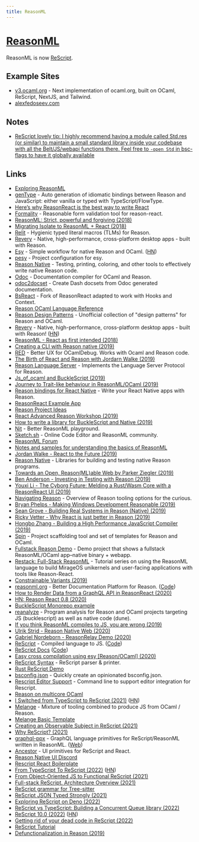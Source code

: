 ```yaml
---
title: ReasonML
---
```


# [ReasonML](https://reasonml.github.io)

ReasonML is now [ReScript](https://rescript-lang.org/).

## Example Sites

- [v3.ocaml.org](https://github.com/ocaml/v3.ocaml.org) - Next implementation of ocaml.org, built on OCaml, ReScript, NextJS, and Tailwind.
- [alexfedoseev.com](https://github.com/alexfedoseev/alexfedoseev.com)

## Notes

- [ReScript lovely tip: I highly recommend having a module called Std.res (or similar) to maintain a small standard library inside your codebase with all the Belt/JS/webapi functions there. Feel free to `-open Std` in bsc-flags to have it globally available](https://twitter.com/davesnx/status/1604884310607073280)

## Links

- [Exploring ReasonML](http://reasonmlhub.com/exploring-reasonml/toc.html)
- [genType](https://github.com/cristianoc/genType) - Auto generation of idiomatic bindings between Reason and JavaScript: either vanilla or typed with TypeScript/FlowType.
- [Here’s why ReasonReact is the best way to write React](https://medium.freecodecamp.org/psst-heres-why-reasonreact-is-the-best-way-to-write-react-5088d434d035)
- [Formality](https://github.com/alexfedoseev/re-formality) - Reasonable form validation tool for reason-react.
- [ReasonML: Strict, powerful and forgiving (2018)](https://news.ycombinator.com/item?id=18414084)
- [Migrating Isolate to ReasonML + React (2018)](http://seenaburns.com/2018/07/02/migrating-isolate-to-reason-react/)
- [Relit](https://github.com/cyrus-/relit) - Hygienic typed literal macros (TLMs) for Reason.
- [Revery](https://github.com/bryphe/revery) - Native, high-performance, cross-platform desktop apps - built with Reason.
- [Esy](https://esy.sh/) - Simple workflow for native Reason and OCaml. ([HN](https://news.ycombinator.com/item?id=18967693))
- [pesy](https://github.com/esy/pesy) - Project configuration for esy.
- [Reason Native](https://github.com/facebookexperimental/reason-native) - Testing, printing, coloring, and other tools to effectively write native Reason code.
- [Odoc](https://github.com/ocaml/odoc) - Documentation compiler for OCaml and Reason.
- [odoc2docset](https://github.com/jfeser/odoc2docset) - Create Dash docsets from Odoc generated documentation.
- [BsReact](https://github.com/eldh/bs-react) - Fork of ReasonReact adapted to work with Hooks and Context.
- [Reason OCaml Language Reference](https://github.com/jordwalke/reasonml-manual)
- [Reason Design Patterns](https://github.com/ostera/reason-design-patterns) - Unofficial collection of "design patterns" for Reason and OCaml.
- [Revery](https://github.com/revery-ui/revery) - Native, high-performance, cross-platform desktop apps - built with Reason! ([HN](https://news.ycombinator.com/item?id=18994837))
- [ReasonML - React as first intended (2018)](https://www.imaginarycloud.com/blog/reasonml-react-as-first-intended/)
- [Creating a CLI with Reason native (2019)](https://rolflekang.com/creating-a-cli-with-reason-native)
- [RED](https://github.com/reasonml/red) - Better UX for OCamlDebug. Works with Ocaml and Reason code.
- [The Birth of React and Reason with Jordarn Walke (2019)](https://overcast.fm/+Q5fSfHCDs)
- [Reason Language Server](https://github.com/jaredly/reason-language-server) - Implements the Language Server Protocol for Reason.
- [Js_of_ocaml and BuckleScript (2019)](https://www.javierchavarri.com/js_of_ocaml-and-bucklescript/)
- [Journey to Trait-like behaviour in ReasonML/OCaml (2019)](https://gustavoaguiar.dev/journey-trait-like-behavior-reasonml/)
- [Reason bindings for React Native](https://github.com/reasonml-community/reason-react-native) - Write your React Native apps with Reason.
- [ReasonReact Example App](https://github.com/ostera/my-reason-react-app)
- [Reason Project Ideas](https://github.com/jordwalke/reason-project-ideas)
- [React Advanced Reason Workshop (2019)](https://github.com/nikgraf/2019-10-reason-workshop)
- [How to write a library for BuckleScript and Native (2019)](https://tech.ahrefs.com/how-to-write-a-library-for-bucklescript-and-native-22f45e5e946d)
- [Nit](https://nit.sketch.sh/) - Better ReasonML playground.
- [Sketch.sh](https://github.com/Sketch-sh/sketch-sh) - Online Code Editor and ReasonML community.
- [ReasonML Forum](https://reasonml.chat/)
- [Notes and samples for understanding the basics of ReasonML](https://github.com/parkerziegler/reason-basics)
- [Jordan Walke - React to the Future (2019)](https://www.youtube.com/watch?v=5fG_lyNuEAw)
- [Reason Native](https://reason-native.com/) - Libraries for building and testing native Reason programs.
- [Towards an Open, Reason(ML)able Web by Parker Ziegler (2019)](https://www.youtube.com/watch?v=ItASl4SdPO0)
- [Ben Anderson - Investing in Testing with Reason (2019)](https://www.youtube.com/watch?v=Um-c6gDuLWw)
- [Youxi Li - The Cyborg Future: Melding a Rust/Wasm Core with a ReasonReact UI (2019)](https://www.youtube.com/watch?v=nY_fslpJmdE)
- [Navigating Reason](https://github.com/jordwalke/navigating-reason) - Overview of Reason tooling options for the curious.
- [Bryan Phelps - Making Windows Development Reasonable (2019)](https://www.youtube.com/watch?v=UDz-IqwAzIs)
- [Sean Grove - Building Real Systems in Reason (Native) (2019)](https://www.youtube.com/watch?v=Lv2QCq6ZBPs)
- [Ricky Vetter - Why React is just better in Reason (2019)](https://www.youtube.com/watch?v=i9Kr9wuz24g)
- [Hongbo Zhang - Building a High Performance JavaScript Compiler (2019)](https://www.youtube.com/watch?v=iWEQjvGGiTA)
- [Spin](https://github.com/tmattio/spin) - Project scaffolding tool and set of templates for Reason and OCaml.
- [Fullstack Reason Demo](https://github.com/yawaramin/fullstack-reason) - Demo project that shows a fullstack ReasonML/OCaml app–native binary + webapp.
- [Restack: Full-Stack ReasonML](https://github.com/dysinger/restack) - Tutorial series on using the ReasonML language to build MirageOS unikernels and user-facing applications with tools like Reason-React.
- [Constrainable Variants (2019)](https://sketch.sh/s/Dp92enDNQu78XV51Lekohn/)
- [reasonml.org](https://reasonml.org/) - Better Documentation Platform for Reason. ([Code](https://github.com/reason-association/reasonml.org))
- [How to Render Data from a GraphQL API in ReasonReact (2020)](https://joeprevite.com/render-data-graphql-api-reasonreact)
- [HN: Reason React 0.8 (2020)](https://news.ycombinator.com/item?id=23168483)
- [BuckleScript Monorepo example](https://github.com/anmonteiro/bucklescript-monorepo)
- [reanalyze](https://github.com/reason-association/reanalyze) - Program analysis for Reason and OCaml projects targeting JS (bucklescript) as well as native code (dune).
- [If you think ReasonML compiles to JS, you are wrong (2019)](https://baturin.org/blog/if-you-think-reasonml-compiles-to-js-you-are-wrong/)
- [Ulrik Strid - Reason Native Web (2020)](https://www.youtube.com/watch?v=t-sWyMqxsD0)
- [Gabriel Nordeborn - ReasonRelay Demo (2020)](https://www.youtube.com/watch?v=fjbV0-OGuf4)
- [ReScript](https://rescript-lang.org/) - Compiled language to JS. ([Code](https://github.com/rescript-lang/rescript-compiler))
- [ReScript Docs](https://rescript-lang.org/docs/latest) ([Code](https://github.com/reason-association/rescript-lang.org))
- [Easy cross compilation using esy [Reason/OCaml] (2020)](https://discuss.ocaml.org/t/ann-easy-cross-compilation-using-esy/6612)
- [ReScript Syntax](https://github.com/rescript-lang/syntax) - ReScript parser & printer.
- [Rust ReScript Demo](https://github.com/shakacode/rust-rescript-demo)
- [bsconfig.json](https://github.com/idkjs/bsconfig.json) - Quickly create an opinionated bsconfig.json.
- [Rescript Editor Support](https://github.com/rescript-lang/rescript-editor-support) - Command line to support editor integration for Rescript.
- [Reason on multicore OCaml](https://github.com/ManasJayanth/reason-on-multicore)
- [I Switched from TypeScript to ReScript (2021)](https://medium.com/att-israel/how-i-switched-from-typescript-to-rescript-637aa5ef8d3) ([HN](https://news.ycombinator.com/item?id=25845147))
- [Melange](https://github.com/melange-re/melange) - Mixture of tooling combined to produce JS from OCaml / Reason.
- [Melange Basic Template](https://github.com/melange-re/melange-basic-template)
- [Creating an Observable Subject in ReScript (2021)](https://erikras.com/blog/observable-subject-in-rescript)
- [Why ReScript? (2021)](https://twitter.com/BenLesh/status/1422932189952491522)
- [graphql-ppx](https://github.com/reasonml-community/graphql-ppx) - GraphQL language primitives for ReScript/ReasonML written in ReasonML. ([Web](https://graphql-ppx.com/))
- [Ancestor](https://github.com/rescriptbr/ancestor) - UI primitives for ReScript and React.
- [Reason Native UI Discord](https://discord.com/invite/UvQ2cFn)
- [Rescript React Boilerplate](https://github.com/persianturtle/rescript-react-boilerplate)
- [From TypeScript To ReScript (2022)](https://www.greyblake.com/blog/from-typescript-to-rescript/) ([HN](https://news.ycombinator.com/item?id=29903631))
- [From Object-Oriented JS to Functional ReScript (2021)](https://fullsteak.dev/posts/from-oop-javascript-to-functional-rescript)
- [Full-stack ReScript. Architecture Overview (2021)](https://fullsteak.dev/posts/fullstack-rescript-architecture-overview)
- [ReScript grammar for Tree-sitter](https://github.com/nkrkv/tree-sitter-rescript)
- [ReScript JSON Typed Strongly (2021)](https://fullsteak.dev/posts/rescript-json-typed-strongly)
- [Exploring ReScript on Deno (2022)](https://practicalrescript.com/exploring-rescript-on-deno/)
- [ReScript vs TypeScript: Building a Concurrent Queue library (2022)](https://practicalrescript.com/rescript-vs-typescript-concurrent-queue/)
- [ReScript 10.0 (2022)](https://rescript-lang.org/blog/release-10-0-0) ([HN](https://news.ycombinator.com/item?id=32993631))
- [Getting rid of your dead code in ReScript (2022)](https://dev.to/zth/getting-rid-of-your-dead-code-in-rescript-3mba)
- [ReScript Tutorial](https://github.com/protoship/rescript-tutorial)
- [Defunctionalization in Reason (2019)](https://gugahoa.github.io/reasonml/2019/06/17/defunctionalization.html)
